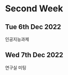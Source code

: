 Second Week
=====================
Tue 6th Dec 2022
---------------------
인공지능과제

Wed 7th Dec 2022
-------------------
연구실 미팅
